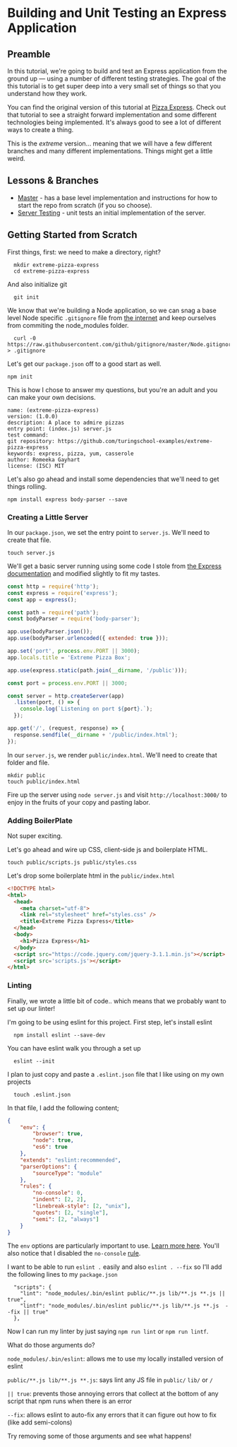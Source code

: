 # Building and Unit Testing an Express Application

## Preamble

In this tutorial, we're going to build and test an Express application from the ground up — using a number of different testing strategies. The goal of the this tutorial is to get super deep into a very small set of things so that you understand how they work.

You can find the original version of this tutorial at [Pizza Express](https://github.com/turingschool-examples/pizza-express). Check out that tutorial to see a straight forward implementation and some different technologies being implemented. It's always good to see a lot of different ways to create a thing.

This is the _extreme_ version... meaning that we will have a few different branches and many different implementations. Things might get a little weird.

## Lessons & Branches

* [Master](https://github.com/rrgayhart/extreme-pizza-express) - has a base level implementation and instructions for how to start the repo from scratch (if you so choose).
* [Server Testing](https://github.com/rrgayhart/extreme-pizza-express/tree/server-testing) - unit tests an initial implementation of the server.

## Getting Started from Scratch

First things, first: we need to make a directory, right?

```
  mkdir extreme-pizza-express
  cd extreme-pizza-express
```

And also initialize git

```
  git init
```

We know that we're building a Node application, so we can snag a base level Node specific `.gitignore` file from [the internet](https://github.com/github/gitignore/blob/master/Node.gitignore) and keep ourselves from commiting the node_modules folder.

```
  curl -0 https://raw.githubusercontent.com/github/gitignore/master/Node.gitignore > .gitignore  
```

Let's get our `package.json` off to a good start as well.

```
npm init
```

This is how I chose to answer my questions, but you're an adult and you can make your own decisions.

```
name: (extreme-pizza-express)
version: (1.0.0)
description: A place to admire pizzas
entry point: (index.js) server.js
test command: 
git repository: https://github.com/turingschool-examples/extreme-pizza-express
keywords: express, pizza, yum, casserole
author: Romeeka Gayhart
license: (ISC) MIT
```

Let's also go ahead and install some dependencies that we'll need to get things rolling.

```
npm install express body-parser --save
```

### Creating a Little Server

In our `package.json`, we set the entry point to `server.js`. We'll need to create that file.

```
touch server.js
```

We'll get a basic server running using some code I stole from [the Express documentation](http://expressjs.com/starter/hello-world.html) and modified slightly to fit my tastes.

```js
const http = require('http');
const express = require('express');
const app = express();

const path = require('path');
const bodyParser = require('body-parser');

app.use(bodyParser.json());
app.use(bodyParser.urlencoded({ extended: true }));

app.set('port', process.env.PORT || 3000);
app.locals.title = 'Extreme Pizza Box';

app.use(express.static(path.join(__dirname, '/public')));

const port = process.env.PORT || 3000;

const server = http.createServer(app)
  .listen(port, () => {
    console.log(`Listening on port ${port}.`);
  });

app.get('/', (request, response) => {
  response.sendfile(__dirname + '/public/index.html');
});
```

In our `server.js`, we render `public/index.html`. We'll need to create that folder and file.

```
mkdir public
touch public/index.html
```

Fire up the server using `node server.js` and visit `http://localhost:3000/` to enjoy in the fruits of your copy and pasting labor.

### Adding BoilerPlate

Not super exciting.

Let's go ahead and wire up CSS, client-side js and boilerplate HTML.

```
touch public/scripts.js public/styles.css
```

Let's drop some boilerplate html in the `public/index.html`

```html
<!DOCTYPE html>
<html>
  <head>
    <meta charset="utf-8">
    <link rel="stylesheet" href="styles.css" />
    <title>Extreme Pizza Express</title>
  </head>
  <body>
    <h1>Pizza Express</h1>
  </body>
  <script src="https://code.jquery.com/jquery-3.1.1.min.js"></script>
  <script src='scripts.js'></script>
</html>
```

### Linting

Finally, we wrote a little bit of code.. which means that we probably want to set up our linter!

I'm going to be using eslint for this project. First step, let's install eslint

```
  npm install eslint --save-dev
```

You can have eslint walk you through a set up

```
  eslint --init
```

I plan to just copy and paste a `.eslint.json` file that I like using on my own projects

```
  touch .eslint.json
```

In that file, I add the following content;

```json
{
    "env": {
        "browser": true,
        "node": true,
        "es6": true
    },
    "extends": "eslint:recommended",
    "parserOptions": {
        "sourceType": "module"
    },
    "rules": {
        "no-console": 0,
        "indent": [2, 2],
        "linebreak-style": [2, "unix"],
        "quotes": [2, "single"],
        "semi": [2, "always"]
    }
}
```

The `env` options are particularly important to use. [Learn more here](http://eslint.org/docs/user-guide/configuring). You'll also notice that I disabled the `no-console` [rule](http://eslint.org/docs/rules/no-console).

I want to be able to run `eslint .` easily and also `eslint . --fix` so I'll add the following lines to my `package.json`

```
  "scripts": {
    "lint": "node_modules/.bin/eslint public/**.js lib/**.js **.js || true",
    "lintf": "node_modules/.bin/eslint public/**.js lib/**.js **.js  --fix || true"
  },
```

Now I can run my linter by just saying `npm run lint` or `npm run lintf`.

What do those arguments do? 

`node_modules/.bin/eslint`: allows me to use my locally installed version of eslint

`public/**.js lib/**.js **.js`: says lint any JS file in `public/` `lib/` or `/`

`|| true`: prevents those annoying errors that collect at the bottom of any script that npm runs when there is an error

`--fix`: allows eslint to auto-fix any errors that it can figure out how to fix (like add semi-colons)

Try removing some of those arguments and see what happens!
